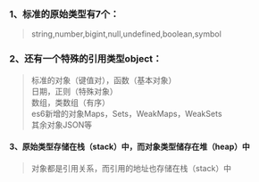 ### 1、标准的原始类型有7个：
> string,number,bigint,null,undefined,boolean,symbol
### 2、还有一个特殊的引用类型object：
> 标准的对象（键值对），函数（基本对象）<br/>
> 日期，正则（特殊对象）<br/>
> 数组，类数组（有序）<br/>
> es6新增的对象Maps，Sets，WeakMaps，WeakSets<br/>
> 其余对象JSON等
#### 3、原始类型存储在栈（stack）中，而对象类型储存在堆（heap）中
> 对象都是引用关系，而引用的地址也存储在栈（stack）中